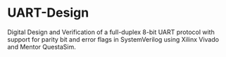 # UART-Design
Digital Design and Verification of a full-duplex 8-bit UART protocol with support for parity bit and error flags in SystemVerilog using Xilinx Vivado and Mentor QuestaSim.
